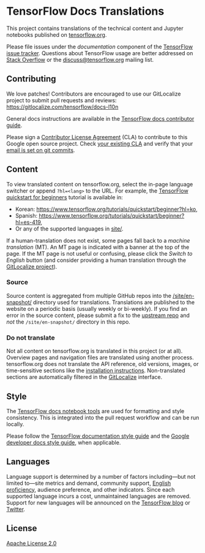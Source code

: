 # TensorFlow Docs Translations

This project contains translations of the technical content and Jupyter
notebooks published on [tensorflow.org](https://www.tensorflow.org/guide).

Please file issues under the *documentation* component of the
[TensorFlow issue tracker](https://github.com/tensorflow/tensorflow/issues/new?template=20-documentation-issue.md).
Questions about TensorFlow usage are better addressed on
[Stack Overflow](https://stackoverflow.com/questions/tagged/tensorflow) or the
[discuss@tensorflow.org](https://groups.google.com/a/tensorflow.org/forum/#!forum/discuss)
mailing list.

## Contributing

We love patches! Contributors are encouraged to use our GitLocalize project to
submit pull requests and reviews: https://gitlocalize.com/tensorflow/docs-l10n

General docs instructions are available in the
[TensorFlow docs contributor guide](https://www.tensorflow.org/community/contribute/docs).

Please sign a
[Contributor License Agreement](https://cla.developers.google.com/) (CLA) to
contribute to this Google open source project. Check
[your existing CLA](https://cla.developers.google.com/clas) and verify that
your [email is set on git commits](https://docs.github.com/en/github/setting-up-and-managing-your-github-user-account/setting-your-commit-email-address).

## Content

To view translated content on tensorflow.org, select the in-page language
switcher or append `?hl=<lang>` to the URL. For example, the
[TensorFlow quickstart for beginners](https://www.tensorflow.org/tutorials/quickstart/beginner?hl=en)
tutorial is available in:

* Korean: https://www.tensorflow.org/tutorials/quickstart/beginner?hl=ko,
* Spanish: https://www.tensorflow.org/tutorials/quickstart/beginner?hl=es-419,
* Or any of the supported languages in [site/<lang>](./site).

If a human-translation does not exist, some pages fall back to a *machine
translation* (MT). An MT page is indicated with a banner at the top of the page.
If the MT page is not useful or confusing, please click the *Switch to English*
button (and consider providing a human translation through the
[GitLocalize project](https://gitlocalize.com/tensorflow/docs-l10n)).

### Source

Source content is aggregated from multiple GitHub repos into the
[/site/en-snapshot/](./site/en-snapshot/) directory used for translations.
Translations are published to the website on a periodic basis (usually weekly or
bi-weekly). If you find an error in the source content, please submit a fix to
the [upstream repo](./site/en-snapshot/README.md) and *not* the
`/site/en-snapshot/` directory in this repo.

### Do not translate

Not all content on tensorflow.org is translated in this project (or at all).
Overview pages and navigation files are translated using another process.
tensorflow.org does not translate the API reference, old versions, images, or
time-sensitive sections like the
[installation instructions](https://www.tensorflow.org/install). Non-translated
sections are automatically filtered in the
[GitLocalize](https://gitlocalize.com/tensorflow/docs-l10n) interface.

## Style

The [TensorFlow docs notebook tools](https://github.com/tensorflow/docs/tree/master/tools/tensorflow_docs/tools)
are used for formatting and style consistency. This is integrated into the pull
request workflow and can be run locally.

Please follow the
[TensorFlow documentation style guide](https://www.tensorflow.org/community/contribute/docs_style)
and the
[Google developer docs style guide](https://developers.google.com/style/highlights),
when applicable.

## Languages

Language support is determined by a number of factors including—but not limited
to—site metrics and demand, community support,
[English proficiency](https://en.wikipedia.org/wiki/EF_English_Proficiency_Index),
audience preference, and other indicators. Since each supported language incurs
a cost, unmaintained languages are removed. Support for new languages will be
announced on the [TensorFlow blog](https://blog.tensorflow.org/) or
[Twitter](https://twitter.com/TensorFlow).

## License

[Apache License 2.0](LICENSE)
